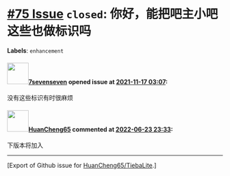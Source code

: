 # [\#75 Issue](https://github.com/HuanCheng65/TiebaLite/issues/75) `closed`: 你好，能把吧主小吧这些也做标识吗
**Labels**: `enhancement`


#### <img src="https://avatars.githubusercontent.com/u/49519653?v=4" width="50">[7sevenseven](https://github.com/7sevenseven) opened issue at [2021-11-17 03:07](https://github.com/HuanCheng65/TiebaLite/issues/75):

没有这些标识有时很麻烦

#### <img src="https://avatars.githubusercontent.com/u/22636177?u=5e5e656c62ba51f1661d80a6a0fd9ec098e5023b&v=4" width="50">[HuanCheng65](https://github.com/HuanCheng65) commented at [2022-06-23 23:33](https://github.com/HuanCheng65/TiebaLite/issues/75#issuecomment-1165011610):

下版本将加入


-------------------------------------------------------------------------------



[Export of Github issue for [HuanCheng65/TiebaLite](https://github.com/HuanCheng65/TiebaLite).]
